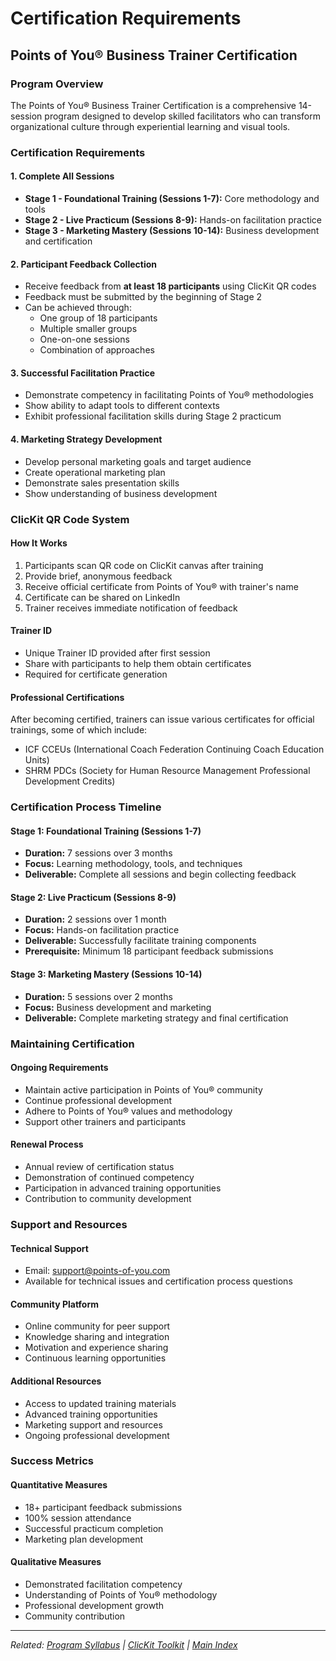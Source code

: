 # Certification Requirements

## Points of You® Business Trainer Certification

### Program Overview
The Points of You® Business Trainer Certification is a comprehensive 14-session program designed to develop skilled facilitators who can transform organizational culture through experiential learning and visual tools.

### Certification Requirements

#### 1. Complete All Sessions
- **Stage 1 - Foundational Training (Sessions 1-7):** Core methodology and tools
- **Stage 2 - Live Practicum (Sessions 8-9):** Hands-on facilitation practice
- **Stage 3 - Marketing Mastery (Sessions 10-14):** Business development and certification

#### 2. Participant Feedback Collection
- Receive feedback from **at least 18 participants** using ClicKit QR codes
- Feedback must be submitted by the beginning of Stage 2
- Can be achieved through:
  - One group of 18 participants
  - Multiple smaller groups
  - One-on-one sessions
  - Combination of approaches

#### 3. Successful Facilitation Practice
- Demonstrate competency in facilitating Points of You® methodologies
- Show ability to adapt tools to different contexts
- Exhibit professional facilitation skills during Stage 2 practicum

#### 4. Marketing Strategy Development
- Develop personal marketing goals and target audience
- Create operational marketing plan
- Demonstrate sales presentation skills
- Show understanding of business development

### ClicKit QR Code System

#### How It Works
1. Participants scan QR code on ClicKit canvas after training
2. Provide brief, anonymous feedback
3. Receive official certificate from Points of You® with trainer's name
4. Certificate can be shared on LinkedIn
5. Trainer receives immediate notification of feedback

#### Trainer ID
- Unique Trainer ID provided after first session
- Share with participants to help them obtain certificates
- Required for certificate generation

#### Professional Certifications
After becoming certified, trainers can issue various certificates for official trainings, some of which include:
- ICF CCEUs (International Coach Federation Continuing Coach Education Units)
- SHRM PDCs (Society for Human Resource Management Professional Development Credits)

### Certification Process Timeline

#### Stage 1: Foundational Training (Sessions 1-7)
- **Duration:** 7 sessions over 3 months
- **Focus:** Learning methodology, tools, and techniques
- **Deliverable:** Complete all sessions and begin collecting feedback

#### Stage 2: Live Practicum (Sessions 8-9)
- **Duration:** 2 sessions over 1 month
- **Focus:** Hands-on facilitation practice
- **Deliverable:** Successfully facilitate training components
- **Prerequisite:** Minimum 18 participant feedback submissions

#### Stage 3: Marketing Mastery (Sessions 10-14)
- **Duration:** 5 sessions over 2 months
- **Focus:** Business development and marketing
- **Deliverable:** Complete marketing strategy and final certification

### Maintaining Certification

#### Ongoing Requirements
- Maintain active participation in Points of You® community
- Continue professional development
- Adhere to Points of You® values and methodology
- Support other trainers and participants

#### Renewal Process
- Annual review of certification status
- Demonstration of continued competency
- Participation in advanced training opportunities
- Contribution to community development

### Support and Resources

#### Technical Support
- Email: support@points-of-you.com
- Available for technical issues and certification process questions

#### Community Platform
- Online community for peer support
- Knowledge sharing and integration
- Motivation and experience sharing
- Continuous learning opportunities

#### Additional Resources
- Access to updated training materials
- Advanced training opportunities
- Marketing support and resources
- Ongoing professional development

### Success Metrics

#### Quantitative Measures
- 18+ participant feedback submissions
- 100% session attendance
- Successful practicum completion
- Marketing plan development

#### Qualitative Measures
- Demonstrated facilitation competency
- Understanding of Points of You® methodology
- Professional development growth
- Community contribution

---

*Related: [Program Syllabus](../01-syllabus.md) | [ClicKit Toolkit](../tools/clickit-toolkit.md) | [Main Index](../README.md)*
